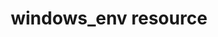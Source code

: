 ---
resource_reference: true
common_resource_functionality_multiple_packages: false
properties_shortcode: 
resources_common_guards: true
resources_common_notification: true
resources_common_properties: true
title: windows_env resource
resource: windows_env
aliases:
- /resource_windows_env.html
- /resource_env.html
menu:
  infra:
    title: windows_env
    identifier: chef_infra/cookbook_reference/resources/windows_env windows_env
    parent: chef_infra/cookbook_reference/resources
resource_description_list:
- markdown: 'Use the **windows_env** resource to manage environment keys in

    Microsoft Windows. After an environment key is set, Microsoft Windows

    must be restarted before the environment key will be available to the

    Task Scheduler.


    This resource was previously called the **env** resource; its name was

    updated in Chef Client 14.0 to reflect the fact that only Windows is

    supported. Existing cookbooks using `env` will continue to function, but

    should be updated to use the new name.'
- note:
    markdown: 'On UNIX-based systems, the best way to manipulate environment keys
      is

      with the `ENV` variable in Ruby; however, this approach does not have

      the same permanent effect as using the **windows_env** resource.'
syntax_full_code_block: |-
  windows_env 'name' do
    delim         String, nil, false
    key_name      String # default value: 'name' unless specified
    user          String # default value: "<System>"
    value         String
    action        Symbol # defaults to :create if not specified
  end
syntax_properties_list: 
syntax_full_properties_list:
- "`windows_env` is the resource."
- "`name` is the name given to the resource block."
- "`action` identifies which steps Chef Infra Client will take to bring the node into
  the desired state."
- "`delim`, `key_name`, `user`, and `value` are the properties available to this resource."
actions_list:
  :create:
    markdown: Default. Create an environment variable. If an environment variable
      already exists (but does not match), update that environment variable to match.
  :delete:
    markdown: Delete an environment variable.
  :modify:
    markdown: Modify an existing environment variable. This prepends the new value
      to the existing value, using the delimiter specified by the `delim` property.
  :nothing:
    shortcode: resources_common_actions_nothing.md
properties_list:
- property: delim
  ruby_type: String, false
  required: false
  description_list:
  - markdown: The delimiter that is used to separate multiple values for a single
      key.
- property: key_name
  ruby_type: String
  required: false
  default_value: The resource block's name
  description_list:
  - markdown: An optional property to set the name of the key that is to be created,
      deleted, or modified if it differs from the resource block's name.
- property: user
  ruby_type: String
  required: false
  default_value: "<System>"
  description_list: []
- property: value
  ruby_type: String
  required: true
  description_list:
  - markdown: The value of the environmental variable to set.
examples: |
  **Set an environment variable**:

  ```ruby
  windows_env 'ComSpec' do
    value 'C:\Windows\system32\cmd.exe'
  end
  ```
---